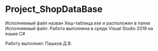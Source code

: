 # Project_ShopDataBase
Исполняемый файл назван Хеш-таблица.exe и расположен в папке Исполняемый файл.
Работа выполнена в среде Visual Studio 2019 на языке C#

Работу выполнил: Пашков Д.В.
